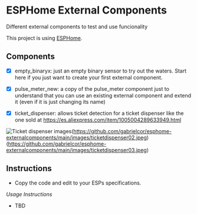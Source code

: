# ESPHome External Components
Different external components to test and use funcionality

This project is using [ESPHome](https://esphome.io/).

## Components 
-   [x] empty_binaryx: just an empty binary sensor to try out the waters. Start here if you just want to create your first external component.
-   [x] pulse_meter_new: a copy of the pulse_meter component just to understand that you can use an existing external component and extend it (even if it is just changing its name)
-   [x] ticket_dispenser: allows ticket detection for a ticket dispenser like the one sold at https://es.aliexpress.com/item/1005004289633949.html


![Ticket dispenser images](https://github.com/gabrielcor/esphome-externalcomponents/main/images/ticketdispenser01.jpeg)(https://github.com/gabrielcor/esphome-externalcomponents/main/images/ticketdispenser02.jpeg)(https://github.com/gabrielcor/esphome-externalcomponents/main/images/ticketdispenser03.jpeg)


## Instructions

-   Copy the code and edit to your ESPs specifications.

*Usage Instructions*
-  TBD